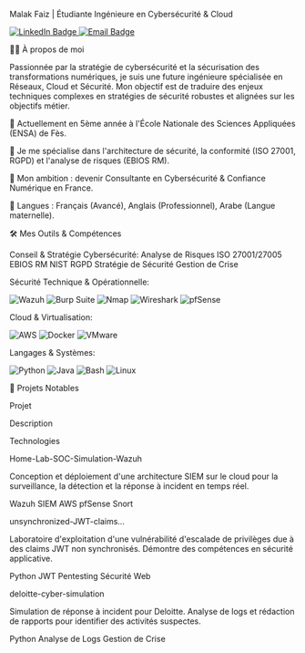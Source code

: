 Malak Faiz | Étudiante Ingénieure en Cybersécurité & Cloud

<a href="https://www.linkedin.com/in/malak-faiz-4962aa217/" target="_blank">
<img src="https://www.google.com/search?q=https://img.shields.io/badge/LinkedIn-0077B5%3Fstyle%3Dfor-the-badge%26logo%3Dlinkedin%26logoColor%3Dwhite" alt="LinkedIn Badge"/>
</a>
<a href="mailto:malak.faiz@usmba.ac.ma">
<img src="https://www.google.com/search?q=https://img.shields.io/badge/Email-D14836%3Fstyle%3Dfor-the-badge%26logo%3Dgmail%26logoColor%3Dwhite" alt="Email Badge"/>
</a>

👩‍💻 À propos de moi

Passionnée par la stratégie de cybersécurité et la sécurisation des transformations numériques, je suis une future ingénieure spécialisée en Réseaux, Cloud et Sécurité. Mon objectif est de traduire des enjeux techniques complexes en stratégies de sécurité robustes et alignées sur les objectifs métier.

🔭 Actuellement en 5ème année à l'École Nationale des Sciences Appliquées (ENSA) de Fès.

🌱 Je me spécialise dans l'architecture de sécurité, la conformité (ISO 27001, RGPD) et l'analyse de risques (EBIOS RM).

🎯 Mon ambition : devenir Consultante en Cybersécurité & Confiance Numérique en France.

💬 Langues : Français (Avancé), Anglais (Professionnel), Arabe (Langue maternelle).

🛠️ Mes Outils & Compétences

Conseil & Stratégie Cybersécurité:
Analyse de Risques ISO 27001/27005 EBIOS RM NIST RGPD Stratégie de Sécurité Gestion de Crise

Sécurité Technique & Opérationnelle:

<p>
<img src="https://www.google.com/search?q=https://img.shields.io/badge/Wazuh-00A4EF%3Fstyle%3Dfor-the-badge%26logo%3Dwazuh%26logoColor%3Dwhite" alt="Wazuh"/>
<img src="https://www.google.com/search?q=https://img.shields.io/badge/Burp_Suite-FF7A1F%3Fstyle%3Dfor-the-badge%26logo%3Dburp-suite%26logoColor%3Dwhite" alt="Burp Suite"/>
<img src="https://www.google.com/search?q=https://img.shields.io/badge/Nmap-000000%3Fstyle%3Dfor-the-badge%26logo%3Dnmap%26logoColor%3Dwhite" alt="Nmap"/>
<img src="https://www.google.com/search?q=https://img.shields.io/badge/Wireshark-1679A7%3Fstyle%3Dfor-the-badge%26logo%3Dwireshark%26logoColor%3Dwhite" alt="Wireshark"/>
<img src="https://www.google.com/search?q=https://img.shields.io/badge/pfSense-B80000%3Fstyle%3Dfor-the-badge%26logo%3Dpfsense%26logoColor%3Dwhite" alt="pfSense"/>
</p>

Cloud & Virtualisation:

<p>
<img src="https://www.google.com/search?q=https://img.shields.io/badge/Amazon_AWS-232F3E%3Fstyle%3Dfor-the-badge%26logo%3Damazon-aws%26logoColor%3Dwhite" alt="AWS"/>
<img src="https://www.google.com/search?q=https://img.shields.io/badge/Docker-2496ED%3Fstyle%3Dfor-the-badge%26logo%3Ddocker%26logoColor%3Dwhite" alt="Docker"/>
<img src="https://www.google.com/search?q=https://img.shields.io/badge/VMware-607078%3Fstyle%3Dfor-the-badge%26logo%3Dvmware%26logoColor%3Dwhite" alt="VMware"/>
</p>

Langages & Systèmes:

<p>
<img src="https://www.google.com/search?q=https://img.shields.io/badge/Python-3776AB%3Fstyle%3Dfor-the-badge%26logo%3Dpython%26logoColor%3Dwhite" alt="Python"/>
<img src="https://www.google.com/search?q=https://img.shields.io/badge/Java-007396%3Fstyle%3Dfor-the-badge%26logo%3Djava%26logoColor%3Dwhite" alt="Java"/>
<img src="https://www.google.com/search?q=https://img.shields.io/badge/Bash-4EAA25%3Fstyle%3Dfor-the-badge%26logo%3Dgnu-bash%26logoColor%3Dwhite" alt="Bash"/>
<img src="https://img.shields.io/badge/Linux-FCC624?style=for-the-badge&logo=linux&logoColor=black" alt="Linux"/>
</p>

🚀 Projets Notables

Projet

Description

Technologies

Home-Lab-SOC-Simulation-Wazuh

Conception et déploiement d'une architecture SIEM sur le cloud pour la surveillance, la détection et la réponse à incident en temps réel.

Wazuh SIEM AWS pfSense Snort

unsynchronized-JWT-claims...

Laboratoire d'exploitation d'une vulnérabilité d'escalade de privilèges due à des claims JWT non synchronisés. Démontre des compétences en sécurité applicative.

Python JWT Pentesting Sécurité Web

deloitte-cyber-simulation

Simulation de réponse à incident pour Deloitte. Analyse de logs et rédaction de rapports pour identifier des activités suspectes.

Python Analyse de Logs Gestion de Crise
